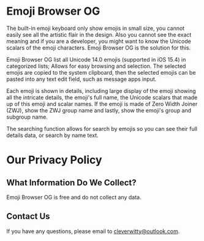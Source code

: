 # Emoji Browser OG

The built-in emoji keyboard only show emojis in small size, you cannot easily see all the artistic flair in the design. Also you cannot see the exact meaning and if you are a developer, you might want to know the Unicode scalars of the emoji characters. Emoji Browser OG is the solution for this.

Emoji Browser OG list all Unicode 14.0 emojis (supported in iOS 15.4) in categorized lists; Allows for easy browsing and selection. The selected emojis are copied to the system clipboard, then the selected emojis can be pasted into any text edit field, such as message apps input.

Each emoji is shown in details, including large display of the emoji showing all the intricate details, the emoji's full name, the Unicode scalars that made up of this emoji and scalar names. If the emoji is made of Zero Width Joiner (ZWJ), show the ZWJ group name and lastly, show the emoji's group and subgroup name.

The searching function allows for search by emojis so you can see their full details data, or search by name text.

# Our Privacy Policy

## What Information Do We Collect?
Emoji Browser OG is free and do not collect any data.

## Contact Us
If you have any questions, please email to cleverwitty@outlook.com.
